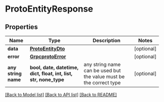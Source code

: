 # ProtoEntityResponse


## Properties
Name | Type | Description | Notes
------------ | ------------- | ------------- | -------------
**data** | [**ProtoEntityDto**](ProtoEntityDto.md) |  | [optional] 
**error** | [**GrpcprotoError**](GrpcprotoError.md) |  | [optional] 
**any string name** | **bool, date, datetime, dict, float, int, list, str, none_type** | any string name can be used but the value must be the correct type | [optional]

[[Back to Model list]](../README.md#documentation-for-models) [[Back to API list]](../README.md#documentation-for-api-endpoints) [[Back to README]](../README.md)


